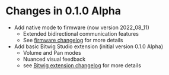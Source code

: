 # Changes in 0.1.0 Alpha

* Add native mode to firmware (now version 2022_08_11)
  * Extended bidirectional communication features
  * See [firmware changelog](https://github.com/Trinitou/Midi_Fighter_Twister_Open_Source/blob/nativeMode/ChangeLog.md) for more details
* Add basic Bitwig Studio extension (initial version 0.1.0 Alpha)
  * Volume and Pan modes
  * Nuanced visual feedback
  * see [Bitwig extension changelog](integration/bitwig/ChangeLog.md) for more details
